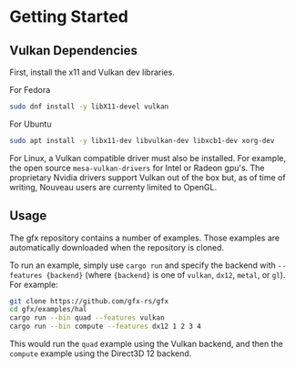 # Getting Started

## Vulkan Dependencies

First, install the x11 and Vulkan dev libraries.

For Fedora

```bash
sudo dnf install -y libX11-devel vulkan
```

For Ubuntu

```bash
sudo apt install -y libx11-dev libvulkan-dev libxcb1-dev xorg-dev

```

For Linux, a Vulkan compatible driver must also be installed. For example, the open source ``` mesa-vulkan-drivers ``` for Intel or Radeon gpu's. The proprietary Nvidia drivers support Vulkan out of the box but, as of time of writing, Nouveau users are currenty limited to OpenGL.

## Usage

The gfx repository contains a number of examples. Those examples are automatically downloaded when the repository is cloned.

To run an example, simply use `cargo run` and specify the backend with `--features {backend}` (where `{backend}` is one of `vulkan`, `dx12`, `metal`, or `gl`). For example:

```bash
git clone https://github.com/gfx-rs/gfx
cd gfx/examples/hal
cargo run --bin quad --features vulkan
cargo run --bin compute --features dx12 1 2 3 4
```

This would run the `quad` example using the Vulkan backend, and then the `compute` example using the Direct3D 12 backend.
